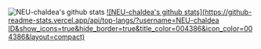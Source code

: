 ![NEU-chaldea's github stats](https://github-readme-stats.vercel.app/api?username=NEU-chaldea&show_icons=true)
[![NEU-chaldea's github stats](https://github-readme-stats.vercel.app/api/top-langs/?username=NEU-chaldea
ID&show_icons=true&hide_border=true&title_color=004386&icon_color=004386&layout=compact)](https://github.com/NEU-chaldea)
